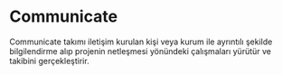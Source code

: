 # Communicate
Communicate takımı iletişim kurulan kişi veya kurum ile ayrıntılı şekilde bilgilendirme alıp projenin netleşmesi yönündeki çalışmaları yürütür ve takibini gerçekleştirir.
